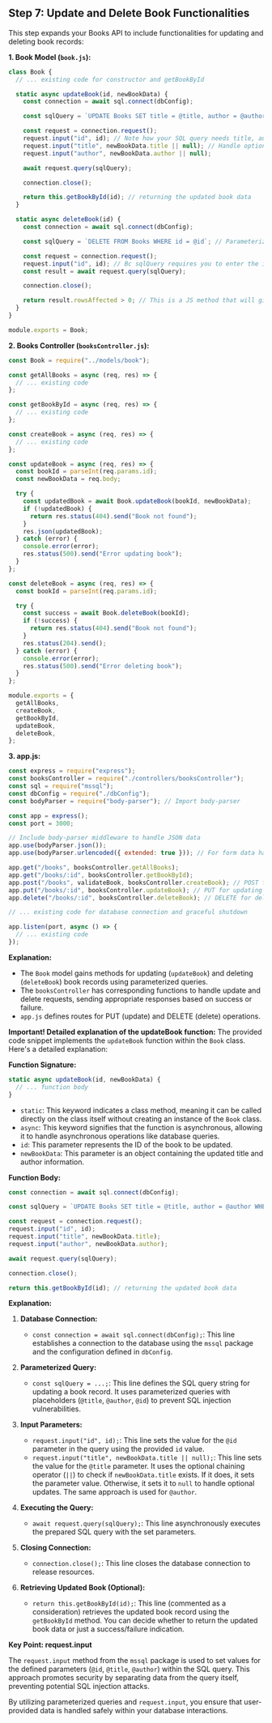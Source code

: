 ## Step 7: Update and Delete Book Functionalities

This step expands your Books API to include functionalities for updating and deleting book records:

**1. Book Model (`book.js`):**

```javascript
class Book {
  // ... existing code for constructor and getBookById

  static async updateBook(id, newBookData) {
    const connection = await sql.connect(dbConfig);

    const sqlQuery = `UPDATE Books SET title = @title, author = @author WHERE id = @id`; // Parameterized query

    const request = connection.request();
    request.input("id", id); // Note how your SQL query needs title, author, id == > thats why here have them!
    request.input("title", newBookData.title || null); // Handle optional fields
    request.input("author", newBookData.author || null);

    await request.query(sqlQuery);

    connection.close();

    return this.getBookById(id); // returning the updated book data
  }

  static async deleteBook(id) {
    const connection = await sql.connect(dbConfig);

    const sqlQuery = `DELETE FROM Books WHERE id = @id`; // Parameterized query

    const request = connection.request();
    request.input("id", id); // Bc sqlQuery requires you to enter the id value ===> thats why
    const result = await request.query(sqlQuery);

    connection.close();

    return result.rowsAffected > 0; // This is a JS method that will give TRUE or FALSE. If row affected > 0, true. Otherwise, false 
  }
}

module.exports = Book;
```

**2. Books Controller (`booksController.js`):**

```javascript
const Book = require("../models/book");

const getAllBooks = async (req, res) => {
  // ... existing code
};

const getBookById = async (req, res) => {
  // ... existing code
};

const createBook = async (req, res) => {
  // ... existing code
};

const updateBook = async (req, res) => {
  const bookId = parseInt(req.params.id);
  const newBookData = req.body;

  try {
    const updatedBook = await Book.updateBook(bookId, newBookData);
    if (!updatedBook) {
      return res.status(404).send("Book not found");
    }
    res.json(updatedBook);
  } catch (error) {
    console.error(error);
    res.status(500).send("Error updating book");
  }
};

const deleteBook = async (req, res) => {
  const bookId = parseInt(req.params.id);

  try {
    const success = await Book.deleteBook(bookId);
    if (!success) {
      return res.status(404).send("Book not found");
    }
    res.status(204).send();
  } catch (error) {
    console.error(error);
    res.status(500).send("Error deleting book");
  }
};

module.exports = {
  getAllBooks,
  createBook,
  getBookById,
  updateBook,
  deleteBook,
};
```

**3. app.js:**

```javascript
const express = require("express");
const booksController = require("./controllers/booksController");
const sql = require("mssql");
const dbConfig = require("./dbConfig");
const bodyParser = require("body-parser"); // Import body-parser

const app = express();
const port = 3000;

// Include body-parser middleware to handle JSON data
app.use(bodyParser.json());
app.use(bodyParser.urlencoded({ extended: true })); // For form data handling

app.get("/books", booksController.getAllBooks);
app.get("/books/:id", booksController.getBookById);
app.post("/books", validateBook, booksController.createBook); // POST for creating books (can handle JSON data)
app.put("/books/:id", booksController.updateBook); // PUT for updating books
app.delete("/books/:id", booksController.deleteBook); // DELETE for deleting books

// ... existing code for database connection and graceful shutdown

app.listen(port, async () => {
  // ... existing code
});
```

**Explanation:**

- The `Book` model gains methods for updating (`updateBook`) and deleting (`deleteBook`) book records using parameterized queries.
- The `booksController` has corresponding functions to handle update and delete requests, sending appropriate responses based on success or failure.
- `app.js` defines routes for PUT (update) and DELETE (delete) operations.

**Important! Detailed explanation of the updateBook function:**
The provided code snippet implements the `updateBook` function within the `Book` class. Here's a detailed explanation:

**Function Signature:**

```javascript
static async updateBook(id, newBookData) {
  // ... function body
}
```

- `static`: This keyword indicates a class method, meaning it can be called directly on the class itself without creating an instance of the `Book` class.
- `async`: This keyword signifies that the function is asynchronous, allowing it to handle asynchronous operations like database queries.
- `id`: This parameter represents the ID of the book to be updated.
- `newBookData`: This parameter is an object containing the updated title and author information.

**Function Body:**

```javascript
const connection = await sql.connect(dbConfig);

const sqlQuery = `UPDATE Books SET title = @title, author = @author WHERE id = @id`; // Parameterized query

const request = connection.request();
request.input("id", id);
request.input("title", newBookData.title);
request.input("author", newBookData.author);

await request.query(sqlQuery);

connection.close();

return this.getBookById(id); // returning the updated book data
```

**Explanation:**

1. **Database Connection:**

   - `const connection = await sql.connect(dbConfig);`: This line establishes a connection to the database using the `mssql` package and the configuration defined in `dbConfig`.

2. **Parameterized Query:**

   - `const sqlQuery = ...;`: This line defines the SQL query string for updating a book record. It uses parameterized queries with placeholders (`@title`, `@author`, `@id`) to prevent SQL injection vulnerabilities.

3. **Input Parameters:**

   - `request.input("id", id);`: This line sets the value for the `@id` parameter in the query using the provided `id` value.
   - `request.input("title", newBookData.title || null);`: This line sets the value for the `@title` parameter. It uses the optional chaining operator (`||`) to check if `newBookData.title` exists. If it does, it sets the parameter value. Otherwise, it sets it to `null` to handle optional updates. The same approach is used for `@author`.

4. **Executing the Query:**

   - `await request.query(sqlQuery);`: This line asynchronously executes the prepared SQL query with the set parameters.

5. **Closing Connection:**

   - `connection.close();`: This line closes the database connection to release resources.

6. **Retrieving Updated Book (Optional):**
   - `return this.getBookById(id);`: This line (commented as a consideration) retrieves the updated book record using the `getBookById` method. You can decide whether to return the updated book data or just a success/failure indication.

**Key Point: request.input**

The `request.input` method from the `mssql` package is used to set values for the defined parameters (`@id`, `@title`, `@author`) within the SQL query. This approach promotes security by separating data from the query itself, preventing potential SQL injection attacks.

By utilizing parameterized queries and `request.input`, you ensure that user-provided data is handled safely within your database interactions.
